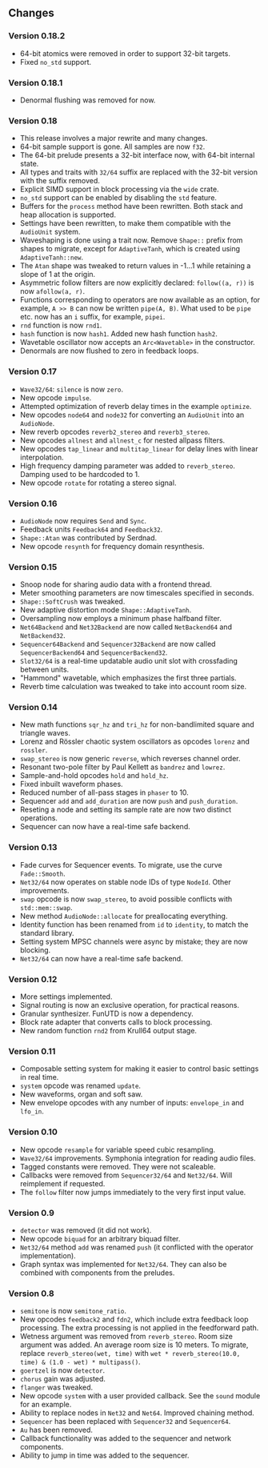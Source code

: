 ## Changes

### Version 0.18.2

- 64-bit atomics were removed in order to support 32-bit targets.
- Fixed `no_std` support.

### Version 0.18.1

- Denormal flushing was removed for now.

### Version 0.18

- This release involves a major rewrite and many changes.
- 64-bit sample support is gone. All samples are now `f32`.
- The 64-bit prelude presents a 32-bit interface now, with 64-bit internal state.
- All types and traits with `32/64` suffix are replaced with the 32-bit version with the suffix removed.
- Explicit SIMD support in block processing via the `wide` crate.
- `no_std` support can be enabled by disabling the `std` feature.
- Buffers for the `process` method have been rewritten. Both stack and heap allocation is supported.
- Settings have been rewritten, to make them compatible with the `AudioUnit` system.
- Waveshaping is done using a trait now. Remove `Shape::` prefix from shapes to migrate,
  except for `AdaptiveTanh`, which is created using `AdaptiveTanh::new`.
- The `Atan` shape was tweaked to return values in -1...1 while retaining a slope of 1 at the origin.
- Asymmetric follow filters are now explicitly declared: `follow((a, r))` is now `afollow(a, r)`.
- Functions corresponding to operators are now available as an option, for example, `A >> B` can now be written `pipe(A, B)`.
  What used to be `pipe` etc. now has an `i` suffix, for example, `pipei`.
- `rnd` function is now `rnd1`.
- `hash` function is now `hash1`. Added new hash function `hash2`.
- Wavetable oscillator now accepts an `Arc<Wavetable>` in the constructor.
- Denormals are now flushed to zero in feedback loops.

### Version 0.17

- `Wave32/64`: `silence` is now `zero`.
- New opcode `impulse`.
- Attempted optimization of reverb delay times in the example `optimize`.
- New opcodes `node64` and `node32` for converting an `AudioUnit` into an `AudioNode`.
- New reverb opcodes `reverb2_stereo` and `reverb3_stereo`.
- New opcodes `allnest` and `allnest_c` for nested allpass filters.
- New opcodes `tap_linear` and `multitap_linear` for delay lines with linear interpolation.
- High frequency damping parameter was added to `reverb_stereo`. Damping used to be hardcoded to 1.
- New opcode `rotate` for rotating a stereo signal.

### Version 0.16

- `AudioNode` now requires `Send` and `Sync`.
- Feedback units `Feedback64` and `Feedback32`.
- `Shape::Atan` was contributed by Serdnad.
- New opcode `resynth` for frequency domain resynthesis.

### Version 0.15

- Snoop node for sharing audio data with a frontend thread.
- Meter smoothing parameters are now timescales specified in seconds.
- `Shape::SoftCrush` was tweaked.
- New adaptive distortion mode `Shape::AdaptiveTanh`.
- Oversampling now employs a minimum phase halfband filter.
- `Net64Backend` and `Net32Backend` are now called `NetBackend64` and `NetBackend32`.
- `Sequencer64Backend` and `Sequencer32Backend` are now called `SequencerBackend64` and `SequencerBackend32`.
- `Slot32/64` is a real-time updatable audio unit slot with crossfading between units.
- "Hammond" wavetable, which emphasizes the first three partials.
- Reverb time calculation was tweaked to take into account room size.

### Version 0.14

- New math functions `sqr_hz` and `tri_hz` for non-bandlimited square and triangle waves.
- Lorenz and Rössler chaotic system oscillators as opcodes `lorenz` and `rossler`.
- `swap_stereo` is now generic `reverse`, which reverses channel order.
- Resonant two-pole filter by Paul Kellett as `bandrez` and `lowrez`.
- Sample-and-hold opcodes `hold` and `hold_hz`.
- Fixed inbuilt waveform phases.
- Reduced number of all-pass stages in `phaser` to 10.
- Sequencer `add` and `add_duration` are now `push` and `push_duration`.
- Reseting a node and setting its sample rate are now two distinct operations.
- Sequencer can now have a real-time safe backend.

### Version 0.13

- Fade curves for Sequencer events. To migrate, use the curve `Fade::Smooth`.
- `Net32/64` now operates on stable node IDs of type `NodeId`. Other improvements.
- `swap` opcode is now `swap_stereo`, to avoid possible conflicts with `std::mem::swap`.
- New method `AudioNode::allocate` for preallocating everything.
- Identity function has been renamed from `id` to `identity`, to match the standard library.
- Setting system MPSC channels were async by mistake; they are now blocking.
- `Net32/64` can now have a real-time safe backend.

### Version 0.12

- More settings implemented.
- Signal routing is now an exclusive operation, for practical reasons.
- Granular synthesizer. FunUTD is now a dependency.
- Block rate adapter that converts calls to block processing.
- New random function `rnd2` from Krull64 output stage.

### Version 0.11

- Composable setting system for making it easier to control basic settings in real time.
- `system` opcode was renamed `update`.
- New waveforms, organ and soft saw.
- New envelope opcodes with any number of inputs: `envelope_in` and `lfo_in`.

### Version 0.10

- New opcode `resample` for variable speed cubic resampling.
- `Wave32/64` improvements. Symphonia integration for reading audio files.
- Tagged constants were removed. They were not scaleable.
- Callbacks were removed from `Sequencer32/64` and `Net32/64`. Will reimplement if requested.
- The `follow` filter now jumps immediately to the very first input value.

### Version 0.9

- `detector` was removed (it did not work).
- New opcode `biquad` for an arbitrary biquad filter.
- `Net32/64` method `add` was renamed `push` (it conflicted with the operator implementation).
- Graph syntax was implemented for `Net32/64`. They can also be combined with components from the preludes.

### Version 0.8

- `semitone` is now `semitone_ratio`.
- New opcodes `feedback2` and `fdn2`, which include extra feedback loop processing. The extra processing is not applied
in the feedforward path.
- Wetness argument was removed from `reverb_stereo`. Room size argument was added. An average room size is 10 meters. To migrate, replace `reverb_stereo(wet, time)` with `wet * reverb_stereo(10.0, time) & (1.0 - wet) * multipass()`.
- `goertzel` is now `detector`.
- `chorus` gain was adjusted.
- `flanger` was tweaked.
- New opcode `system` with a user provided callback. See the `sound` module for an example.
- Ability to replace nodes in `Net32` and `Net64`. Improved chaining method.
- `Sequencer` has been replaced with `Sequencer32` and `Sequencer64`.
- `Au` has been removed.
- Callback functionality was added to the sequencer and network components.
- Ability to jump in time was added to the sequencer.

